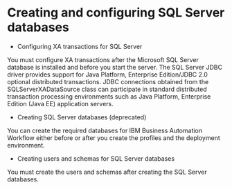 # Creating and configuring SQL Server databases

- Configuring XA transactions for SQL Server

You must configure XA transactions after the Microsoft SQL Server database is installed and before you start the server. The SQL Server JDBC driver provides support for Java Platform, Enterprise Edition/JDBC 2.0 optional distributed transactions. JDBC connections obtained from the SQLServerXADataSource class can participate in standard distributed transaction processing environments such as Java Platform, Enterprise Edition (Java EE) application servers.
- Creating SQL Server databases (deprecated)

You can create the required databases for IBM Business Automation Workflow either before or after you create the profiles and the deployment environment.
- Creating users and schemas for SQL Server databases

You must create the users and schemas after creating the SQL Server databases.